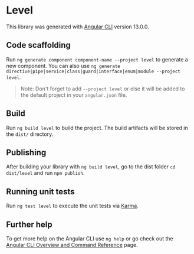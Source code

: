 # Level

This library was generated with [Angular CLI](https://github.com/angular/angular-cli) version 13.0.0.

## Code scaffolding

Run `ng generate component component-name --project level` to generate a new component. You can also use `ng generate directive|pipe|service|class|guard|interface|enum|module --project level`.
> Note: Don't forget to add `--project level` or else it will be added to the default project in your `angular.json` file. 

## Build

Run `ng build level` to build the project. The build artifacts will be stored in the `dist/` directory.

## Publishing

After building your library with `ng build level`, go to the dist folder `cd dist/level` and run `npm publish`.

## Running unit tests

Run `ng test level` to execute the unit tests via [Karma](https://karma-runner.github.io).

## Further help

To get more help on the Angular CLI use `ng help` or go check out the [Angular CLI Overview and Command Reference](https://angular.io/cli) page.
